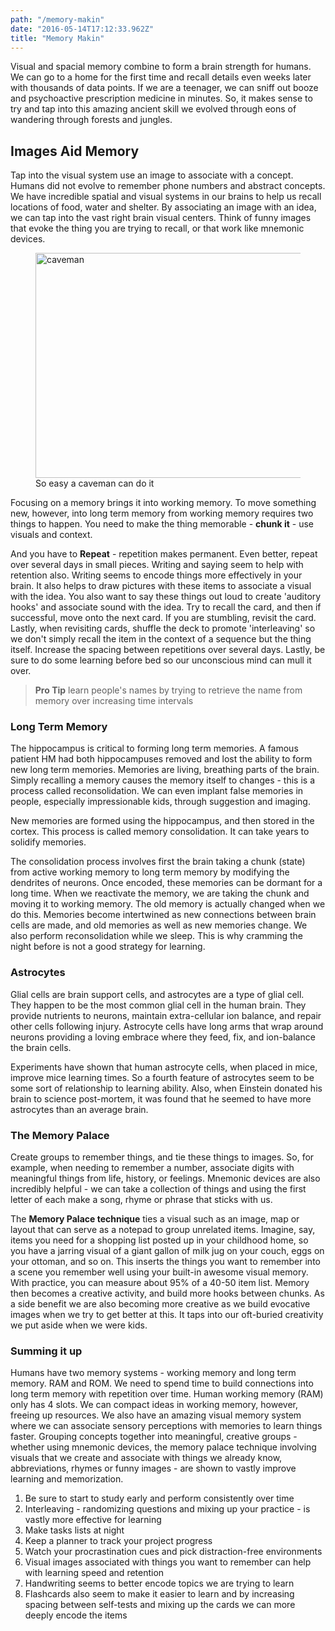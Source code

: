 ```yaml
---
path: "/memory-makin"
date: "2016-05-14T17:12:33.962Z"
title: "Memory Makin"
---
```


Visual and spacial memory combine to form a brain strength for humans. We can go to a home for the first time and recall details even weeks later with thousands of data points. If we are a teenager, we can sniff out booze and psychoactive prescription medicine in minutes. So, it makes sense to try and tap into this amazing ancient skill we evolved through eons of wandering through forests and jungles.

## Images Aid Memory
Tap into the visual system use an image to associate with a concept. Humans did not evolve to remember phone numbers and abstract concepts. We have incredible spatial and visual systems in our brains to help us recall locations of food, water and shelter. By associating an image with an idea, we can tap into the vast right brain visual centers. Think of funny images that evoke the thing you are trying to recall, or that work like mnemonic devices.

<figure>
  <img src="images/caveman.jpg" alt="caveman" style="width: 480px; height: 360px;">
  <figcaption>So easy a caveman can do it</figcaption>
</figure>

Focusing on a memory brings it into working memory. To move something new, however, into long term memory from working memory requires two things to happen. You need to make the thing memorable - **chunk it** - use visuals and context.

And you have to **Repeat** - repetition makes permanent. Even better, repeat over several days in small pieces. Writing and saying seem to help with retention also. Writing seems to encode things more effectively in your brain. It also helps to draw pictures with these items to associate a visual with the idea. You also want to say these things out loud to create 'auditory hooks' and associate sound with the idea. Try to recall the card, and then if successful, move onto the next card. If you are stumbling, revisit the card. Lastly, when revisiting cards, shuffle the deck to promote 'interleaving' so we don't simply recall the item in the context of a sequence but the thing itself. Increase the spacing between repetitions over several days. Lastly, be sure to do some learning before bed so our unconscious mind can mull it over.

> **Pro Tip** learn people's names by trying to retrieve the name from memory over increasing time intervals

### Long Term Memory
The hippocampus is critical to forming long term memories. A famous patient HM had both hippocampuses removed and lost the ability to form new long term memories. Memories are living, breathing parts of the brain. Simply recalling a memory causes the memory itself to changes - this is a process called reconsolidation. We can even implant false memories in people, especially impressionable kids, through suggestion and imaging.

New memories are formed using the hippocampus, and then stored in the cortex. This process is called memory consolidation. It can take years to solidify memories.

The consolidation process involves first the brain taking a chunk (state) from active working memory to long term memory by modifying the dendrites of neurons. Once encoded, these memories can be dormant for a long time. When we reactivate the memory, we are taking the chunk and moving it to working memory. The old memory is actually changed when we do this. Memories become intertwined as new connections between brain cells are made, and old memories as well as new memories change. We also perform reconsolidation while we sleep. This is why cramming the night before is not a good strategy for learning.

### Astrocytes
Glial cells are brain support cells, and astrocytes are a type of glial cell. They happen to be the most common glial cell in the human brain. They provide nutrients to neurons, maintain extra-cellular ion balance, and repair other cells following injury. Astrocyte cells have long arms that wrap around neurons providing a loving embrace where they feed, fix, and ion-balance the brain cells.

Experiments have shown that human astrocyte cells, when placed in mice, improve mice learning times. So a fourth feature of astrocytes seem to be some sort of relationship to learning ability. Also, when Einstein donated his brain to science post-mortem, it was found that he seemed to have more astrocytes than an average brain.

### The Memory Palace
Create groups to remember things, and tie these things to images. So, for example, when needing to remember a number, associate digits with meaningful things from life, history, or feelings. Mnemonic devices are also incredibly helpful - we can take a collection of things and using the first letter of each make a song, rhyme or phrase that sticks with us.

The **Memory Palace technique** ties a visual such as an image, map or layout that can serve as a notepad to group unrelated items. Imagine, say, items you need for a shopping list posted up in your childhood home, so you have a jarring visual of a giant gallon of milk jug on your couch, eggs on your ottoman, and so on. This inserts the things you want to remember into a scene you remember well using your built-in awesome visual memory. With practice, you can measure about 95% of a 40-50 item list. Memory then becomes a creative activity, and build more hooks between chunks. As a side benefit we are also becoming more creative as we build evocative images when we try to get better at this. It taps into our oft-buried creativity we put aside when we were kids.

### Summing it up
Humans have two memory systems - working memory and long term memory. RAM and ROM. We need to spend time to build connections into long term memory with repetition over time. Human working memory (RAM) only has 4 slots. We can compact ideas in working memory, however, freeing up resources. We also have an amazing visual memory system where we can associate sensory perceptions with memories to learn things faster. Grouping concepts together into meaningful, creative groups - whether using mnemonic devices, the memory palace technique involving visuals that we create and associate with things we already know, abbreviations, rhymes or funny images - are shown to vastly improve learning and memorization.

1. Be sure to start to study early and perform consistently over time
2. Interleaving - randomizing questions and mixing up your practice - is vastly more effective for learning
3. Make tasks lists at night
4. Keep a planner to track your project progress
5. Watch your procrastination cues and pick distraction-free environments
6. Visual images associated with things you want to remember can help with learning speed and retention
7. Handwriting seems to better encode topics we are trying to learn
8. Flashcards also seem to make it easier to learn and by increasing spacing between self-tests and mixing up the cards we can more deeply encode the items
